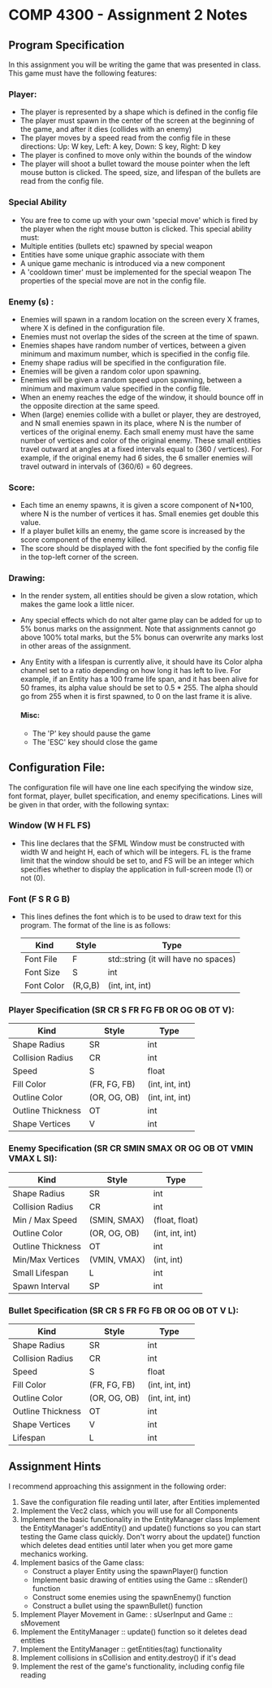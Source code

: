 # COMP 4300 - Assignment 2 Notes

## Program Specification

In this assignment you will be writing the game that was presented in class.
This game must have the following features:

### Player:
- The player is represented by a shape which is defined in the config file
- The player must spawn in the center of the screen at the beginning of the
game, and after it dies (collides with an enemy)
- The player moves by a speed read from the config file in these directions:
Up: W key, Left: A key, Down: S key, Right: D key
- The player is confined to move only within the bounds of the window
- The player will shoot a bullet toward the mouse pointer when the left mouse
button is clicked. The speed, size, and lifespan of the bullets are read
from the config file.

### Special Ability
- You are free to come up with your own 'special move' which is fired by
the player when the right mouse button is clicked. This special ability must:
- Multiple entities (bullets etc) spawned by special weapon
- Entities have some unique graphic associate with them
- A unique game mechanic is introduced via a new component
- A 'cooldown timer' must be implemented for the special weapon
The properties of the special move are not in the config file.


### Enemy (s) :
- Enemies will spawn in a random location on the screen every X frames,
where X is defined in the configuration file.
- Enemies must not overlap the sides of the screen at the time of spawn.
- Enemies shapes have random number of vertices, between a given minimum and
maximum number, which is specified in the config file.
- Enemy shape radius will be specified in the configuration file.
- Enemies will be given a random color upon spawning.
- Enemies will be given a random speed upon spawning, between a minimum and
maximum value specified in the config file.
- When an enemy reaches the edge of the window, it should bounce off in
the opposite direction at the same speed.
- When (large) enemies collide with a bullet or player, they are destroyed,
and N small enemies spawn in its place, where N is the number of vertices
of the original enemy. Each small enemy must have the same number of
vertices and color of the original enemy. These small entities travel
outward at angles at a fixed intervals equal to (360 / vertices).
For example, if the original enemy had 6 sides, the 6 smaller enemies will
travel outward in intervals of (360/6) = 60 degrees.

### Score:
- Each time an enemy spawns, it is given a score component of N*100, where N
is the number of vertices it has. Small enemies get double this value.
- If a player bullet kills an enemy, the game score is increased by the score
component of the enemy killed.
- The score should be displayed with the font specified by the config file in
the top-left corner of the screen.

### Drawing:
- In the render system, all entities should be given a slow rotation, which makes the game look a little nicer.

- Any special effects which do not alter game play can be added for up to
5% bonus marks on the assignment. Note that assignments cannot go above
100% total marks, but the 5% bonus can overwrite any marks lost in other
areas of the assignment.
- Any Entity with a lifespan is currently alive, it should have its Color
alpha channel set to a ratio depending on how long it has left to live.
For example, if an Entity has a 100 frame life span, and it has been alive for
50 frames, its alpha value should be set to 0.5 * 255. The alpha should go from
255 when it is first spawned, to 0 on the last frame it is alive.

  #### Misc:
  - The 'P' key should pause the game
  - The 'ESC' key should close the game


## Configuration File:

The configuration file will have one line each specifying the window size,
font format, player, bullet specification, and enemy specifications.
Lines will be given in that order, with the following syntax:

### Window (W H FL FS)
- This line declares that the SFML Window must be constructed with width W
and height H, each of which will be integers. FL is the frame limit that the
window should be set to, and FS will be an integer which specifies whether to
display the application in full-screen mode (1) or not (0).

### Font (F S R G B)
- This lines defines the font which is to be used to draw text
for this program. The format of the line is as follows:

  | Kind | Style | Type |
  | ------------- | ----- | ---- |
  | Font File     | F     | std::string (it will have no spaces)|
  | Font Size     | S     |  int|
  | Font Color     |(R,G,B)| (int, int, int)|

### Player Specification (SR CR S FR FG FB OR OG OB OT V):
  | Kind | Style | Type |
  | ------------- | ----- | ---- |
  | Shape Radius     | SR     | int |
  | Collision Radius     | CR     |  int|
  | Speed     |S| float |
  | Fill Color     |(FR, FG, FB)| (int, int, int)|
  | Outline Color     |(OR, OG, OB)| (int, int, int)|
  | Outline Thickness     |OT| int|
  | Shape Vertices     |V| int|

### Enemy Specification (SR CR SMIN SMAX OR OG OB OT VMIN VMAX L SI):
  | Kind | Style | Type |
  | ------------- | ----- | ---- |
  | Shape Radius     | SR     | int |
  | Collision Radius     | CR     |  int|
  | Min / Max Speed     |(SMIN, SMAX)| (float, float) |
  | Outline Color     |(OR, OG, OB)| (int, int, int)|
  | Outline Thickness     |OT| int|
  | Min/Max Vertices     |(VMIN, VMAX)| (int, int)|
  | Small Lifespan | L | int |
  | Spawn Interval | SP | int |
  

### Bullet Specification (SR CR S FR FG FB OR OG OB OT V L):

  | Kind | Style | Type |
  | ------------- | ----- | ---- |
  | Shape Radius     | SR     | int |
  | Collision Radius     | CR     |  int|
  | Speed     |S| float |
  | Fill Color     |(FR, FG, FB)| (int, int, int)|
  | Outline Color     |(OR, OG, OB)| (int, int, int)|
  | Outline Thickness     |OT| int|
  | Shape Vertices     |V| int|
  | Lifespan | L | int |
  

## Assignment Hints

I recommend approaching this assignment in the following order:

1. Save the configuration file reading until later, after Entities implemented
1. Implement the Vec2 class, which you will use for all Components
1. Implement the basic functionality in the EntityManager class
Implement the EntityManager's addEntity() and update() functions so
you can start testing the Game class quickly. Don't worry about the update()
function which deletes dead entities until later when you get more game
mechanics working.
1. Implement basics of the Game class:
    - Construct a player Entity using the spawnPlayer() function
    - Implement basic drawing of entities using the Game :: sRender() function
    - Construct some enemies using the spawnEnemy() function
    - Construct a bullet using the spawnBullet() function
5. Implement Player Movement in Game: : sUserInput and Game :: sMovement
1. Implement the EntityManager :: update() function so it deletes dead entities
1. Implement the EntityManager :: getEntities(tag) functionality
1. Implement collisions in sCollision and entity.destroy() if it's dead
1. Implement the rest of the game's functionality, including config file reading